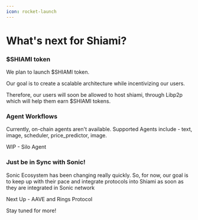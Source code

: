 ```yaml
---
icon: rocket-launch
---
```


# What's next for Shiami?

### $SHIAMI token

We plan to launch $SHIAMI token.&#x20;

Our goal is to create a scalable architecture while incentivizing our users.&#x20;

Therefore, our users will soon be allowed to host shiami, through Libp2p which will help them earn $SHIAMI tokens.

### Agent Workflows

Currently, on-chain agents aren't available. Supported Agents include  - text, image, scheduler, price\_predictor, image.

WIP - Silo Agent

### Just be in Sync with Sonic!

Sonic Ecosystem has been changing really quickly. So, for now, our goal is to keep up with their pace and integrate protocols into Shiami as soon as they are integrated in Sonic network

Next Up - AAVE and Rings Protocol



Stay tuned for more!
